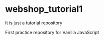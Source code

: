 # webshop_tutorial1
It is just a tutorial repository

First practice repository for Vanilla JavaScript
